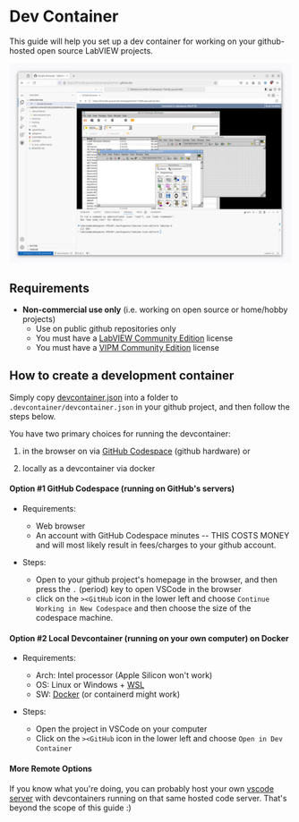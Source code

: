 # Dev Container

This guide will help you set up a dev container for working on your github-hosted open source LabVIEW projects.

![screenshot](docs/images/screenshot.png)

## Requirements

- **Non-commercial use only** (i.e. working on open source or home/hobby projects)
    - Use on public github repositories only
    - You must have a [LabVIEW Community Edition](https://www.ni.com/en/shop/labview/select-edition/labview-community-edition.html) license
    - You must have a [VIPM Community Edition](https://www.vipm.io/desktop/) license

## How to create a development container

Simply copy [devcontainer.json](./.devcontainer/devcontainer.json) into a folder to `.devcontainer/devcontainer.json` in your github project, and then follow the steps below.

You have two primary choices for running the devcontainer:

1) in the browser on via [GitHub Codespace](https://docs.github.com/en/codespaces/overview) (github hardware) or

2) locally as a devcontainer via docker

#### Option #1 GitHub Codespace (running on GitHub's servers)

- Requirements:
    - Web browser
    - An account with GitHub Codespace minutes -- THIS COSTS MONEY and will most likely result in fees/charges to your github account.

- Steps:
    - Open to your github project's homepage in the browser, and then press the `.` (period) key to open VSCode in the browser
    - click on the `><GitHub` icon in the lower left and choose `Continue Working in New Codespace` and then choose the size of the codespace machine.

#### Option #2 Local Devcontainer (running on your own computer) on Docker

- Requirements:
    - Arch: Intel processor (Apple Silicon won't work)
    - OS: Linux or Windows + [WSL](https://docs.docker.com/desktop/wsl/)
    - SW: [Docker](https://www.docker.com/) (or containerd might work)

- Steps:
    - Open the project in VSCode on your computer
    - Click on the `><GitHub` icon in the lower left and choose `Open in Dev Container`

#### More Remote Options

If you know what you're doing, you can probably host your own [vscode server](https://github.com/coder/code-server) with devcontainers running on that same hosted code server. That's beyond the scope of this guide :)